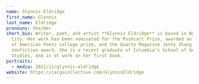 ```yaml
---
name: Glynnis Eldridge
first_name: Glynnis
last_name: Eldridge
pronouns: She/Her
short_bio: Writer, poet, and artist **Glynnis Eldridge** is based in New York
  City. Her work has been nominated for the Pushcart Prize, awarded an Academy
  of American Poets college prize, and the Quarto Magazine Jenny Zhang
  nonfiction award. She is a recent graduate of Columbia’s School of General
  Studies, and is at work on her first book.
portraits:
  - media: 2021/11/glynnis-eldridge
website: https://cargocollective.com/GlynnisEldridge
---
```

